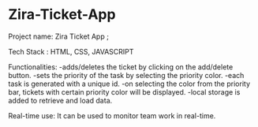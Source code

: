 # Zira-Ticket-App
Project name: Zira Ticket App ;


Tech Stack : HTML, CSS, JAVASCRIPT 

Functionalities:
-adds/deletes the ticket by clicking on the add/delete button.
-sets the priority of the task by selecting the priority color.
-each task is generated with a unique id.
-on selecting the color from the priority bar, tickets with certain priority color will be displayed.
-local storage is added to retrieve and load data.

Real-time use: It can be used to monitor team work in real-time.
